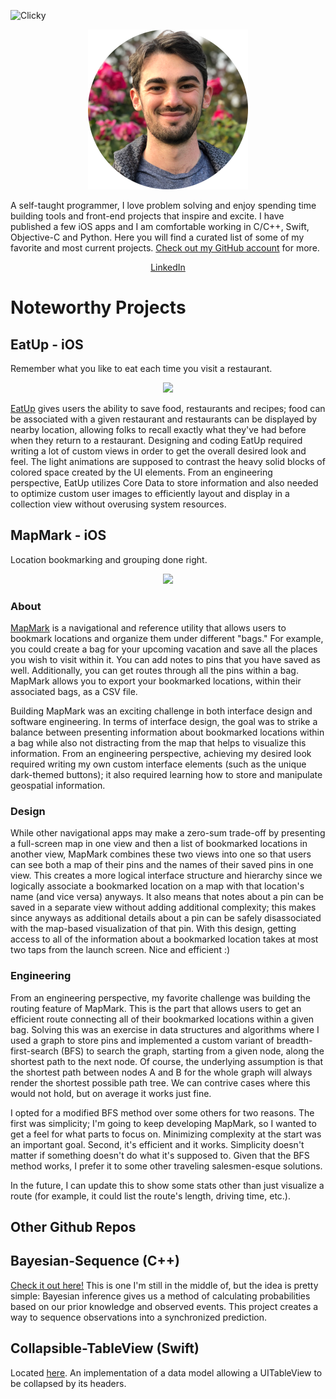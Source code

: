 <script>var clicky_site_ids = clicky_site_ids || []; clicky_site_ids.push(101198209);</script>
<script async src="//static.getclicky.com/js"></script>
<noscript><p><img alt="Clicky" width="1" height="1" src="//in.getclicky.com/101198209ns.gif" /></p></noscript>

<p align="center">
    <img src="nick_rogers_cropped.png" width="256">
</p>

A self-taught programmer, I love problem solving and enjoy spending time building tools and front-end projects that inspire and excite. I have published a few iOS apps and I am comfortable working in C/C++, Swift, Objective-C and Python. Here you will find a curated list of some of my favorite and most current projects. [Check out my GitHub account](https://github.com/mnickrogers) for more.

<p align="center">
<a href="https://www.linkedin.com/in/mnickrogers/" target="_blank">LinkedIn</a>
</p>

# Noteworthy Projects

## EatUp - iOS

Remember what you like to eat each time you visit a restaurant.

<p align="center">
    <img src="eatup.gif" height="400">
</p>

[EatUp](https://apps.apple.com/us/app/eatup-save-restaurants-and-food/id1224974237) gives users the ability to save food, restaurants and recipes; food can be associated with a given restaurant and restaurants can be displayed by nearby location, allowing folks to recall exactly what they've had before when they return to a restaurant. Designing and coding EatUp required writing a lot of custom views in order to get the overall desired look and feel. The light animations are supposed to contrast the heavy solid blocks of colored space created by the UI elements. From an engineering perspective, EatUp utilizes Core Data to store information and also needed to optimize custom user images to efficiently layout and display in a collection view without overusing system resources.

## MapMark - iOS

Location bookmarking and grouping done right.

<p align="center">
<img src="mapmark.gif" height="400">
</p>

### About

[MapMark](https://apps.apple.com/us/app/mapmark/id1131505775) is a navigational and reference utility that allows users to bookmark locations and organize them under different "bags." For example, you could create a bag for your upcoming vacation and save all the places you wish to visit within it. You can add notes to pins that you have saved as well. Additionally, you can get routes through all the pins within a bag. MapMark allows you to export your bookmarked locations, within their associated bags, as a CSV file.

Building MapMark was an exciting challenge in both interface design and software engineering. In terms of interface design, the goal was to strike a balance between presenting information about bookmarked locations within a bag while also not distracting from the map that helps to visualize this information. From an engineering perspective, achieving my desired look required writing my own custom interface elements (such as the unique dark-themed buttons); it also required learning how to store and manipulate geospatial information. 

### Design

While other navigational apps may make a zero-sum trade-off by presenting a full-screen map in one view and then a list of bookmarked locations in another view, MapMark combines these two views into one so that users can see both a map of their pins and the names of their saved pins in one view. This creates a more logical interface structure and hierarchy since we logically associate a bookmarked location on a map with that location's name (and vice versa) anyways. It also means that notes about a pin can be saved in a separate view without adding additional complexity; this makes since anyways as additional details about a pin can be safely disassociated with the map-based visualization of that pin. With this design, getting access to all of the information about a bookmarked location takes at most two taps from the launch screen. Nice and efficient :)

### Engineering

From an engineering perspective, my favorite challenge was building the routing feature of MapMark. This is the part that allows users to get an efficient route connecting all of their bookmarked locations within a given bag. Solving this was an exercise in data structures and algorithms where I used a graph to store pins and implemented a custom variant of breadth-first-search (BFS) to search the graph, starting from a given node, along the shortest path to the next node. Of course, the underlying assumption is that the shortest path between nodes A and B for the whole graph will always render the shortest possible path tree. We can contrive cases where this would not hold, but on average it works just fine. 

I opted for a modified BFS method over some others for two reasons. The first was simplicity; I'm going to keep developing MapMark, so I wanted to get a feel for what parts to focus on. Minimizing complexity at the start was an important goal. Second, it's efficient and it works. Simplicity doesn't matter if something doesn't do what it's supposed to. Given that the BFS method works, I prefer it to some other traveling salesmen-esque solutions.

In the future, I can update this to show some stats other than just visualize a route (for example, it could list the route's length, driving time, etc.).

## Other Github Repos

## Bayesian-Sequence (C++)
[Check it out here!](https://github.com/mnickrogers/Bayesian-Sequence) This is one I'm still in the middle of, but the idea is pretty simple: Bayesian inference gives us a method of calculating probabilities based on our prior knowledge and observed events. This project creates a way to sequence observations into a synchronized prediction.

## Collapsible-TableView (Swift)
Located [here](https://github.com/mnickrogers/Collapsible-TableView). An implementation of a data model allowing a UITableView to be collapsed by its headers.
